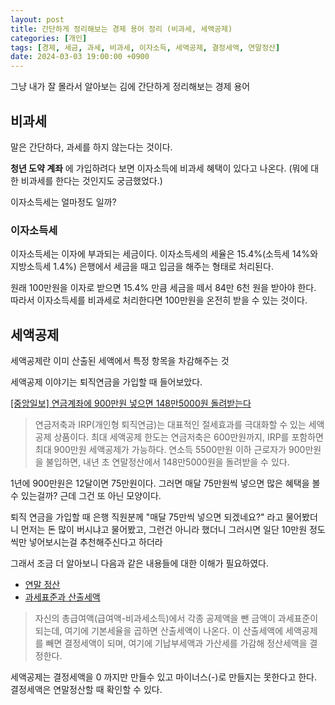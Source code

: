 ```yaml
---
layout: post
title: 간단하게 정리해보는 경제 용어 정리 (비과세, 세액공제)
categories: [개인]
tags: [경제, 세금, 과세, 비과세, 이자소득, 세액공제, 결정세액, 연말정산]
date: 2024-03-03 19:00:00 +0900
---
```


그냥 내가 잘 몰라서 알아보는 김에 간단하게 정리해보는 경제 용어

## 비과세

말은 간단하다, 과세를 하지 않는다는 것이다.

**청년 도약 계좌** 에 가입하려다 보면 이자소득에 비과세 혜택이 있다고 나온다. (뭐에 대한 비과세를 한다는 것인지도 궁금했었다.)

이자소득세는 얼마정도 일까?

### 이자소득세

이자소득세는 이자에 부과되는 세금이다.
이자소득세의 세율은 15.4%(소득세 14%와 지방소득세 1.4%)
은행에서 세금을 때고 입금을 해주는 형태로 처리된다.

원래 100만원을 이자로 받으면 15.4% 만큼 세금을 떼서 84만 6천 원을 받아야 한다. 따라서 이자소득세를 비과세로 처리한다면 100만원을 온전히 받을 수 있는 것이다.

## 세액공제

세액공제란 이미 산출된 세액에서 특정 항목을 차감해주는 것

세액공제 이야기는 퇴직연금을 가입할 때 들어보았다.

[[중앙일보] 연금계좌에 900만원 넣으면 148만5000원 돌려받는다](https://www.joongang.co.kr/article/25217042#home)

> 연금저축과 IRP(개인형 퇴직연금)는 대표적인 절세효과를 극대화할 수 있는 세액공제 상품이다. 최대 세액공제 한도는 연금저축은 600만원까지, IRP를 포함하면 최대 900만원 세액공제가 가능하다. 연소득 5500만원 이하 근로자가 900만원을 불입하면, 내년 초 연말정산에서 148만5000원을 돌려받을 수 있다.

1년에 900만원은 12달이면 75만원이다. 그러면 매달 75만원씩 넣으면 많은 혜택을 볼 수 있는걸까? 근데 그건 또 아닌 모양이다.

퇴직 연금을 가입할 때 은행 직원분께 "매달 75만씩 넣으면 되겠네요?" 라고 물어봤더니
먼저는 돈 많이 버시냐고 물어봤고, 그런건 아니라 했더니 그러시면 일단 10만원 정도씩만 넣어보시는걸 추천해주신다고 하더라

그래서 조금 더 알아보니 다음과 같은 내용들에 대한 이해가 필요하였다.

- [연말 정산](https://www.moef.go.kr/sisa/dictionary/detail?idx=1830)
- [과세표준과 산출세액](https://www.nts.go.kr/nts/cm/cntnts/cntntsView.do?mi=6594&cntntsId=7873)

> 자신의 총급여액(급여액-비과세소득)에서 각종 공제액을 뺀 금액이 과세표준이 되는데, 여기에 기본세율을 곱하면 산출세액이 나온다. 이 산출세액에 세액공제를 빼면 결정세액이 되며, 여기에 기납부세액과 가산세를 가감해 정산세액을 결정한다.

세액공제는 결정세액을 0 까지만 만들수 있고 마이너스(-)로 만들지는 못한다고 한다.
결정세액은 연말정산할 때 확인할 수 있다.
